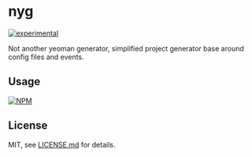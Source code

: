 # nyg

[![experimental](http://badges.github.io/stability-badges/dist/experimental.svg)](http://github.com/badges/stability-badges)

Not another yeoman generator, simplified project generator base around config files and events.

## Usage

[![NPM](https://nodei.co/npm/nyg.png)](https://www.npmjs.com/package/nyg)

## License

MIT, see [LICENSE.md](http://github.com/Jam3/nyg/blob/master/LICENSE.md) for details.
